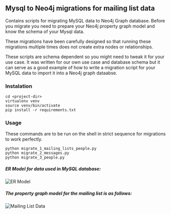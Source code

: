 ## Mysql to Neo4j migrations for mailing list data

Contains scripts for migrating MySQL data to Neo4j Graph database. Before you migrate
you need to prepare your Neo4j property graph model and know the schema of your Mysql data.

These migrations have been carefully designed so that running these migrations multiple times
does not create extra nodes or relationships.

These scripts are schema dependent so you might need to tweak it for your use case.
It was written for our own use case and database schema but it can serve as a good
example of how to write a migration script for your MySQL data to import it into
a Neo4j graph dataabse.

### Instalation

    cd <project-dir>
    virtualenv venv
    source venv/bin/activate
    pip install -r requirements.txt

### Usage

These commands are to be run on the shell in strict sequence for migrations to work perfectly.

    python migrate_1_mailing_lists_people.py
    python migrate_2_messages.py
    python migrate_3_people.py

##### ER Model for data used in MySQL database:

![ER Model](http://i.imgur.com/1UQyLn7.png?w=310x700)

##### The property graph model for the mailing list is as follows:

![Mailing List Data](https://docs.google.com/drawings/d/14cFlMfKdFBMr9uN7Tygr1jtBRkb4wAZSAgXVjBYnlKQ/pub?w=600&h=560)

